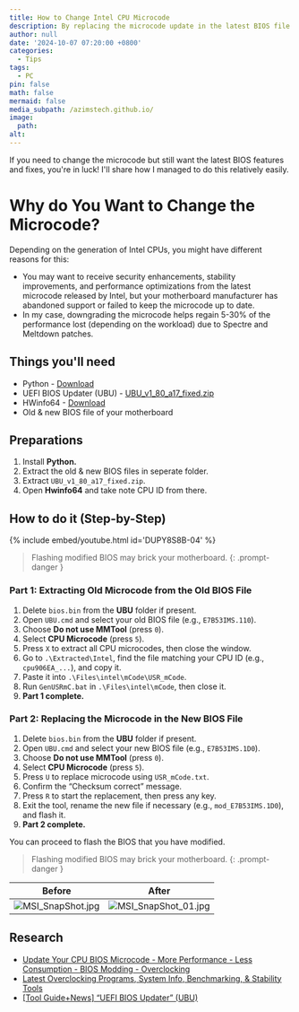 ```yaml
---
title: How to Change Intel CPU Microcode
description: By replacing the microcode update in the latest BIOS file
author: null
date: '2024-10-07 07:20:00 +0800'
categories:
  - Tips
tags:
  - PC
pin: false
math: false
mermaid: false
media_subpath: /azimstech.github.io/
image:
  path: 
alt:
---
```


If you need to change the microcode but still want the latest BIOS features and fixes, you're in luck! I'll share how I managed to do this relatively easily.

# Why do You Want to Change the Microcode?
Depending on the generation of Intel CPUs, you might have different reasons for this:

- You may want to receive security enhancements, stability improvements, and performance optimizations from the latest microcode released by Intel, but your motherboard manufacturer has abandoned support or failed to keep the microcode up to date.
- In my case, downgrading the microcode helps regain 5-30% of the performance lost (depending on the workload) due to Spectre and Meltdown patches.


## Things you'll need
- Python - [Download](https://www.python.org/downloads/)
- UEFI BIOS Updater (UBU) - [UBU_v1_80_a17_fixed.zip](https://mega.nz/file/nAFAQILY#Ti5R-SSXKpsKgNVYcaKMef3MnAH0GyrsfDf6FM3CqFc)
- HWinfo64 - [Download](https://www.hwinfo.com/download/)
- Old & new BIOS file of your motherboard

## Preparations
1. Install **Python.**
2. Extract the old & new BIOS files in seperate folder.
3. Extract `UBU_v1_80_a17_fixed.zip`. 
4. Open **Hwinfo64** and take note CPU ID from there.

## How to do it (Step-by-Step)

{% include embed/youtube.html id='DUPY8S8B-04' %}

> Flashing modified BIOS may brick your motherboard.
{: .prompt-danger }

### Part 1: Extracting Old Microcode from the Old BIOS File

1. Delete `bios.bin` from the **UBU** folder if present.
2. Open `UBU.cmd` and select your old BIOS file (e.g., `E7B53IMS.110`).
3. Choose **Do not use MMTool** (press `0`).
4. Select **CPU Microcode** (press `5`).
5. Press `X` to extract all CPU microcodes, then close the window.
6. Go to `.\Extracted\Intel`, find the file matching your CPU ID (e.g., `cpu906EA_...`), and copy it.
7. Paste it into `.\Files\intel\mCode\USR_mCode`.
8. Run `GenUSRmC.bat` in `.\Files\intel\mCode`, then close it.
9. **Part 1 complete.**

### Part 2: Replacing the Microcode in the New BIOS File

1. Delete `bios.bin` from the **UBU** folder if present.
2. Open `UBU.cmd` and select your new BIOS file (e.g., `E7B53IMS.1D0`).
3. Choose **Do not use MMTool** (press `0`).
4. Select **CPU Microcode** (press `5`).
5. Press `U` to replace microcode using `USR_mCode.txt`.
6. Confirm the “Checksum correct” message.
7. Press `R` to start the replacement, then press any key.
8. Exit the tool, rename the new file if necessary (e.g., `mod_E7B53IMS.1D0`), and flash it.
9. **Part 2 complete.**

You can proceed to flash the BIOS that you have modified.

> Flashing modified BIOS may brick your motherboard.
{: .prompt-danger }

| Before | After |
| --- | ----- |
| ![MSI_SnapShot.jpg](MSI_SnapShot.jpg) | ![MSI_SnapShot_01.jpg](MSI_SnapShot_01.jpg) |

## Research  
- [Update Your CPU BIOS Microcode - More Performance - Less Consumption - BIOS Modding - Overclocking](https://www.youtube.com/watch?v=MzGGIkLFO8A)
- [Latest Overclocking Programs, System Info, Benchmarking, & Stability Tools
](https://www.tweaktownforum.com/forum/tech-support-from-vendors/gigabyte/30823-latest-overclocking-programs-system-info-benchmarking-stability-tools)
- [[Tool Guide+News] “UEFI BIOS Updater” (UBU)](https://winraid.level1techs.com/t/tool-guide-news-uefi-bios-updater-ubu/)

